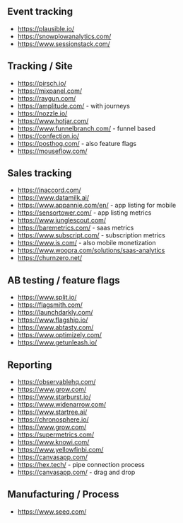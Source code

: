 

## Event tracking
* https://plausible.io/
* https://snowplowanalytics.com/
* https://www.sessionstack.com/

## Tracking / Site
* https://pirsch.io/
* https://mixpanel.com/
* https://raygun.com/
* https://amplitude.com/ - with journeys
* https://nozzle.io/
* https://www.hotjar.com/
* https://www.funnelbranch.com/ - funnel based
* https://confection.io/
* https://posthog.com/ - also feature flags
* https://mouseflow.com/

## Sales tracking
* https://inaccord.com/
* https://www.datamilk.ai/
* https://www.appannie.com/en/ - app listing for mobile
* https://sensortower.com/ - app listing metrics
* https://www.junglescout.com/
* https://baremetrics.com/ - saas metrics
* https://www.subscript.com/ - subscription metrics
* https://www.is.com/ - also mobile monetization
* https://www.woopra.com/solutions/saas-analytics
* https://churnzero.net/


## AB testing / feature flags
* https://www.split.io/
* https://flagsmith.com/
* https://launchdarkly.com/
* https://www.flagship.io/
* https://www.abtasty.com/
* https://www.optimizely.com/
* https://www.getunleash.io/

## Reporting 
* https://observablehq.com/
* https://www.grow.com/
* https://www.starburst.io/
* https://www.widenarrow.com/
* https://www.startree.ai/
* https://chronosphere.io/
* https://www.grow.com/
* https://supermetrics.com/
* https://www.knowi.com/
* https://www.yellowfinbi.com/
* https://canvasapp.com/
* https://hex.tech/ - pipe connection process
* https://canvasapp.com/ - drag and drop

## Manufacturing / Process
* https://www.seeq.com/